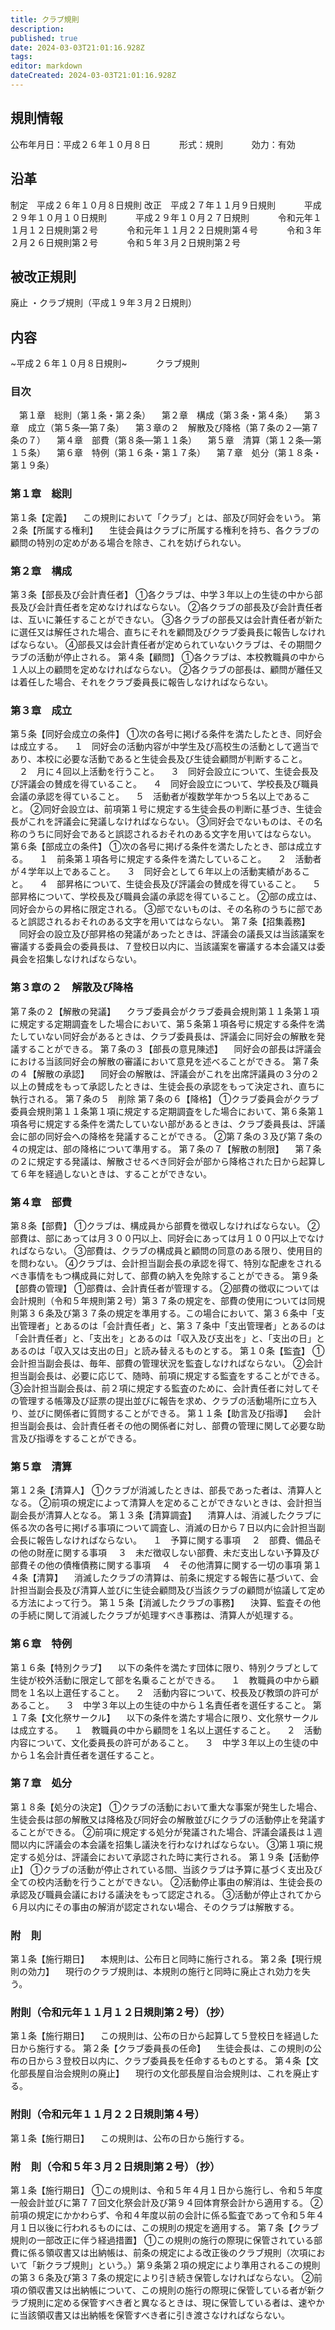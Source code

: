 ```yaml
---
title: クラブ規則
description: 
published: true
date: 2024-03-03T21:01:16.928Z
tags: 
editor: markdown
dateCreated: 2024-03-03T21:01:16.928Z
---
```


## 規則情報
公布年月日：平成２６年１０月８日
　　　形式：規則
　　　効力：有効
## 沿革
制定　平成２６年１０月８日規則
改正　平成２７年１１月９日規則
　　　平成２９年１０月１０日規則
　　　平成２９年１０月２７日規則
　　　令和元年１１月１２日規則第２号
　　　令和元年１１月２２日規則第４号
　　　令和３年２月２６日規則第２号
　　　令和５年３月２日規則第２号
## 被改正規則
廃止
・クラブ規則（平成１９年３月２日規則）
## 内容
~平成２６年１０月８日規則~
　　　クラブ規則
### 目次
&emsp;第１章　総則（第１条・第２条）
　第２章　構成（第３条・第４条）
　第３章　成立（第５条―第７条）
　第３章の２　解散及び降格（第７条の２―第７条の７）
　第４章　部費（第８条―第１１条）
　第５章　清算（第１２条―第１５条）
　第６章　特例（第１６条・第１７条）
　第７章　処分（第１８条・第１９条）
### 第１章　総則
第１条【定義】
　この規則において「クラブ」とは、部及び同好会をいう。
第２条【所属する権利】
　生徒会員はクラブに所属する権利を持ち、各クラブの顧問の特別の定めがある場合を除き、これを妨げられない。
### 第２章　構成
第３条【部長及び会計責任者】
①各クラブは、中学３年以上の生徒の中から部長及び会計責任者を定めなければならない。
②各クラブの部長及び会計責任者は、互いに兼任することができない。
③各クラブの部長又は会計責任者が新たに選任又は解任された場合、直ちにそれを顧問及びクラブ委員長に報告しなければならない。
④部長又は会計責任者が定められていないクラブは、その期間クラブの活動が停止される。
第４条【顧問】
①各クラブは、本校教職員の中から１人以上の顧問を定めなければならない。
②各クラブの部長は、顧問が離任又は着任した場合、それをクラブ委員長に報告しなければならない。
### 第３章　成立
第５条【同好会成立の条件】
①次の各号に掲げる条件を満たしたとき、同好会は成立する。
　１　同好会の活動内容が中学生及び高校生の活動として適当であり、本校に必要な活動であると生徒会長及び生徒会顧問が判断すること。
　２　月に４回以上活動を行うこと。
　３　同好会設立について、生徒会長及び評議会の賛成を得ていること。
　４　同好会設立について、学校長及び職員会議の承認を得ていること。
　５　活動者が複数学年かつ５名以上であること。
②同好会設立は、前項第１号に規定する生徒会長の判断に基づき、生徒会長がこれを評議会に発議しなければならない。
③同好会でないものは、その名称のうちに同好会であると誤認されるおそれのある文字を用いてはならない。
第６条【部成立の条件】
①次の各号に掲げる条件を満たしたとき、部は成立する。
　１　前条第１項各号に規定する条件を満たしていること。
　２　活動者が４学年以上であること。
　３　同好会として６年以上の活動実績があること。
　４　部昇格について、生徒会長及び評議会の賛成を得ていること。
　５　部昇格について、学校長及び職員会議の承認を得ていること。
②部の成立は、同好会からの昇格に限定される。
③部でないものは、その名称のうちに部であると誤認されるおそれのある文字を用いてはならない。
第７条【招集義務】
　同好会の設立及び部昇格の発議があったときは、評議会の議長又は当該議案を審議する委員会の委員長は、７登校日以内に、当該議案を審議する本会議又は委員会を招集しなければならない。
### 第３章の２　解散及び降格
第７条の２【解散の発議】
　クラブ委員会がクラブ委員会規則第１１条第１項に規定する定期調査をした場合において、第５条第１項各号に規定する条件を満たしていない同好会があるときは、クラブ委員長は、評議会に同好会の解散を発議することができる。
第７条の３【部長の意見陳述】
　同好会の部長は評議会における当該同好会の解散の審議において意見を述べることができる。
第７条の４【解散の承認】
　同好会の解散は、評議会がこれを出席評議員の３分の２以上の賛成をもって承認したときは、生徒会長の承認をもって決定され、直ちに執行される。
第７条の５　削除
第７条の６【降格】
①クラブ委員会がクラブ委員会規則第１１条第１項に規定する定期調査をした場合において、第６条第１項各号に規定する条件を満たしていない部があるときは、クラブ委員長は、評議会に部の同好会への降格を発議することができる。
②第７条の３及び第７条の４の規定は、部の降格について準用する。
第７条の７【解散の制限】
　第７条の２に規定する発議は、解散させるべき同好会が部から降格された日から起算して６年を経過しないときは、することができない。
### 第４章　部費
第８条【部費】
①クラブは、構成員から部費を徴収しなければならない。
②部費は、部にあっては月３００円以上、同好会にあっては月１００円以上でなければならない。
③部費は、クラブの構成員と顧問の同意のある限り、使用目的を問わない。
④クラブは、会計担当副会長の承認を得て、特別な配慮をされるべき事情をもつ構成員に対して、部費の納入を免除することができる。
第９条【部費の管理】
①部費は、会計責任者が管理する。
②部費の徴収については会計規則（令和５年規則第２号）第３７条の規定を、部費の使用については同規則第３６条及び第３７条の規定を準用する。この場合において、第３６条中「支出管理者」とあるのは「会計責任者」と、第３７条中「支出管理者」とあるのは「会計責任者」と、「支出を」とあるのは「収入及び支出を」と、「支出の日」とあるのは「収入又は支出の日」と読み替えるものとする。
第１０条【監査】
①会計担当副会長は、毎年、部費の管理状況を監査しなければならない。
②会計担当副会長は、必要に応じて、随時、前項に規定する監査をすることができる。
③会計担当副会長は、前２項に規定する監査のために、会計責任者に対してその管理する帳簿及び証票の提出並びに報告を求め、クラブの活動場所に立ち入り、並びに関係者に質問することができる。
第１１条【助言及び指導】
　会計担当副会長は、会計責任者その他の関係者に対し、部費の管理に関して必要な助言及び指導をすることができる。
### 第５章　清算
第１２条【清算人】
①クラブが消滅したときは、部長であった者は、清算人となる。
②前項の規定によって清算人を定めることができないときは、会計担当副会長が清算人となる。
第１３条【清算調査】
　清算人は、消滅したクラブに係る次の各号に掲げる事項について調査し、消滅の日から７日以内に会計担当副会長に報告しなければならない。
　１　予算に関する事項
　２　部費、備品その他の財産に関する事項
　３　未だ徴収しない部費、未だ支出しない予算及び部費その他の債権債務に関する事項
　４　その他清算に関する一切の事項
第１４条【清算】
　消滅したクラブの清算は、前条に規定する報告に基づいて、会計担当副会長及び清算人並びに生徒会顧問及び当該クラブの顧問が協議して定める方法によって行う。
第１５条【消滅したクラブの事務】
　決算、監査その他の手続に関して消滅したクラブが処理すべき事務は、清算人が処理する。
### 第６章　特例
第１６条【特別クラブ】
　以下の条件を満たす団体に限り、特別クラブとして生徒が校外活動に限定して部を名乗ることができる。
　１　教職員の中から顧問を１名以上選任すること。
　２　活動内容について、校長及び教頭の許可があること。
　３　中学３年以上の生徒の中から１名責任者を選任すること。
第１７条【文化祭サークル】
　以下の条件を満たす場合に限り、文化祭サークルは成立する。
　１　教職員の中から顧問を１名以上選任すること。
　２　活動内容について、文化委員長の許可があること。
　３　中学３年以上の生徒の中から１名会計責任者を選任すること。
### 第７章　処分
第１８条【処分の決定】
①クラブの活動において重大な事案が発生した場合、生徒会長は部の解散又は降格及び同好会の解散並びにクラブの活動停止を発議することができる。
②前項に規定する処分が発議された場合、評議会議長は１週間以内に評議会の本会議を招集し議決を行わなければならない。
③第１項に規定する処分は、評議会において承認された時に実行される。
第１９条【活動停止】
①クラブの活動が停止されている間、当該クラブは予算に基づく支出及び全ての校内活動を行うことができない。
②活動停止事由の解消は、生徒会長の承認及び職員会議における議決をもって認定される。
③活動が停止されてから６月以内にその事由の解消が認定されない場合、そのクラブは解散する。
### 附　則
第１条【施行期日】
　本規則は、公布日と同時に施行される。
第２条【現行規則の効力】
　現行のクラブ規則は、本規則の施行と同時に廃止され効力を失う。
### 附則（令和元年１１月１２日規則第２号）（抄）
第１条【施行期日】
　この規則は、公布の日から起算して５登校日を経過した日から施行する。
第２条【クラブ委員長の任命】
　生徒会長は、この規則の公布の日から３登校日以内に、クラブ委員長を任命するものとする。
第４条【文化部長屋自治会規則の廃止】
　現行の文化部長屋自治会規則は、これを廃止する。
### 附則（令和元年１１月２２日規則第４号）
第１条【施行期日】
　この規則は、公布の日から施行する。
### 附　則（令和５年３月２日規則第２号）（抄）
第１条【施行期日】
①この規則は、令和５年４月１日から施行し、令和５年度一般会計並びに第７７回文化祭会計及び第９４回体育祭会計から適用する。
②前項の規定にかかわらず、令和４年度以前の会計に係る監査であって令和５年４月１日以後に行われるものには、この規則の規定を適用する。
第７条【クラブ規則の一部改正に伴う経過措置】
①この規則の施行の際現に保管されている部費に係る領収書又は出納帳は、前条の規定による改正後のクラブ規則（次項において「新クラブ規則」という。）第９条第２項の規定により準用されるこの規則の第３６条及び第３７条の規定により引き続き保管しなければならない。
②前項の領収書又は出納帳について、この規則の施行の際現に保管している者が新クラブ規則に定める保管すべき者と異なるときは、現に保管している者は、速やかに当該領収書又は出納帳を保管すべき者に引き渡さなければならない。
